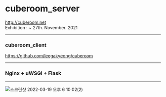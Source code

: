 # cuberoom_server


http://cuberoom.net  
Exhibition : ~ 27th. November. 2021

------

### cuberoom_client

https://github.com/leegakyeong/cuberoom  

------



### Nginx + uWSGI + Flask


------

![스크린샷 2022-03-19 오후 6 10 02(2)](https://user-images.githubusercontent.com/35302114/159115136-09d00a57-bc8e-4989-bac9-a1d007159067.png)
